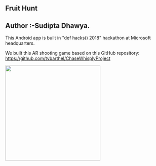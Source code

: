## Fruit Hunt 
## Author :-Sudipta Dhawya.

This Android app is built in "def hacks() 2018" hackathon at Microsoft headquarters.

We built this AR shooting game based on this GitHub repository:
https://github.com/tvbarthel/ChaseWhisplyProject

<img src="https://user-images.githubusercontent.com/23665164/43996887-c3d6cb0e-9d81-11e8-865d-5c93f1144d5c.png" data-canonical-src="https://gyazo.com/eb5c5741b6a9a16c692170a41a49c858.png" width="300" />

